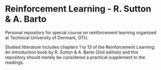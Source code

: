 # Reinforcement Learning - R. Sutton & A. Barto
Personal repository for special course on reinforcement learning organized at Technical University of Denmark, DTU.

Studied litterature includes chapters 1 to 13 of the Reinforcement Learning: An Introduction book by R. Sutton & A. Barto (2nd edition) and this repository should merely be considered a practical supplement to the readings.
